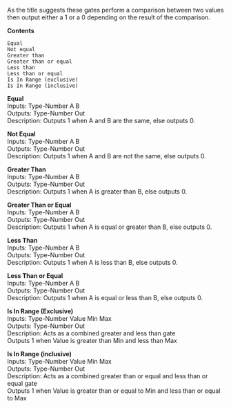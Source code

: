 As the title suggests these gates perform a comparison between two values then output either a 1 or a 0
depending on the result of the comparison.  

**Contents**  

    Equal  
    Not equal  
    Greater than  
    Greater than or equal  
    Less than  
    Less than or equal  
    Is In Range (exclusive)  
    Is In Range (inclusive)  

**Equal**  
Inputs: 	Type-Number  A B  
Outputs: 	Type-Number  Out  
Description: 	Outputs 1 when A and B are the same, else outputs 0.  

**Not Equal**  
Inputs: 	Type-Number  A B  
Outputs: 	Type-Number  Out  
Description: 	Outputs 1 when A and B are not the same, else outputs 0.  

**Greater Than**  
Inputs: 	Type-Number  A B  
Outputs: 	Type-Number  Out  
Description: 	Outputs 1 when A is greater than B, else outputs 0.  

**Greater Than or Equal**  
Inputs: 	Type-Number  A B  
Outputs: 	Type-Number  Out  
Description: 	Outputs 1 when A is equal or greater than B, else outputs 0.  

**Less Than**  
Inputs: 	Type-Number  A B  
Outputs: 	Type-Number  Out  
Description: 	Outputs 1 when A is less than B, else outputs 0.  

**Less Than or Equal**  
Inputs: 	Type-Number  A B  
Outputs: 	Type-Number  Out  
Description: 	Outputs 1 when A is equal or less than B, else outputs 0.  

**Is In Range (Exclusive)**  
Inputs: 	Type-Number  Value Min Max  
Outputs: 	Type-Number  Out  
Description: 	Acts as a combined greater and less than gate  
Outputs 1 when Value is greater than Min and less than Max  

**Is In Range (inclusive)**  
Inputs: 	Type-Number  Value Min Max  
Outputs: 	Type-Number  Out  
Description: 	Acts as a combined greater than or equal and less than or equal gate  
Outputs 1 when Value is greater than or equal to Min and less than or equal to Max  
